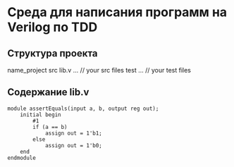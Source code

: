 # Среда для написания программ на Verilog по TDD

## Структура проекта
name_project
  src
    lib.v
    ... // your src files
  test
    ... // your test files
    
## Содержание lib.v
```
module assertEquals(input a, b, output reg out);
	initial begin 
		#1
		if (a == b)
			assign out = 1'b1;
		else
			assign out = 1'b0;
	end
endmodule
```
